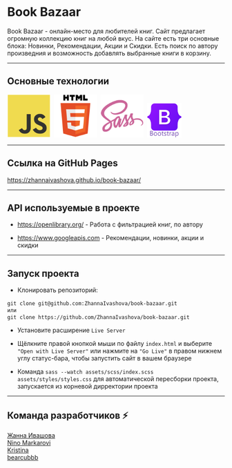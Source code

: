 # **Book Bazaar**

Book Bazaar - онлайн-место для любителей книг. Сайт предлагает огромную коллекцию книг на любой вкус.
На сайте есть три основные блока: Новинки, Рекомендации, Акции и Скидки. Есть поиск по автору произведния и возможность добавлять выбранные книги в корзину.

---

## Основные технологии

<img src="https://github.com/devicons/devicon/blob/master/icons/javascript/javascript-original.svg" title="HTML" alt="HTML" width="100" height="100"/>&nbsp;
<img src="https://github.com/devicons/devicon/blob/master/icons/html5/html5-original-wordmark.svg" title="HTML" alt="HTML" width="100" height="100"/>&nbsp;
<img src="https://github.com/devicons/devicon/blob/master/icons/sass/sass-original.svg" title="CSS" alt="CSS" width="100" height="100"/>&nbsp;
<img src="https://github.com/devicons/devicon/blob/master/icons/bootstrap/bootstrap-original-wordmark.svg" title="Bootstrap" alt="Bootstrap" width="80" height="80"/>&nbsp;

---

## Ссылка на GitHub Pages

https://zhannaivashova.github.io/book-bazaar/

---

## API используемые в проекте

- https://openlibrary.org/ - Работа с фильтрацией книг, по автору

- https://www.googleapis.com - Рекомендации, новинки, акции и скидки

---

## Запуск проекта

- Клонировать репозиторий:

```
git clone git@github.com:ZhannaIvashova/book-bazaar.git
или
git clone https://github.com/ZhannaIvashova/book-bazaar.git
```

- Установите расширение `Live Server`

- Щёлкните правой кнопкой мыши по файлу `index.html` и выберите `"Open with Live Server"` или нажмите на `"Go Live"` в правом нижнем углу статус-бара, чтобы запустить сайт в вашем браузере

- Команда `sass --watch assets/scss/index.scss assets/styles/styles.css` для автоматической пересборки проекта, запускается из корневой дирректории проекта

---

## Команда разработчиков :zap:

[Жанна Ивашова](https://github.com/ZhannaIvashova)  
[Nino Markarovi](https://github.com/Ninima1218)  
[Kristina](https://github.com/Belka-k)  
[bearcubbb](https://github.com/bearcubbb)
